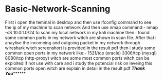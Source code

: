 # Basic-Network-Scanning
First i open the teminal in desktop and then use ifconfig command to see the ip of my machine to scan network 
 And then use nmap command:- nmap -sS 10.0.1.0/24
 to scan my local network in my kali machine
 then i found some common ports in my network witch are shown in scan file.
 After that i anaylise the incomeing and outgoing packet in my network through wireshark 
 witch screenshort is provided in the result pdf
 then i study some common open ports in my network like:-
 1521/tcp (oracle)
 3306/tcp (mysql)
 8080/tcp (http-proxy)
 witch are some most common ports witch can be exploited if not use with care
 and i study the potencial risk on leveing this common ports open 
 witch are explain in detail in the result pdf
 *******Thank You*************

